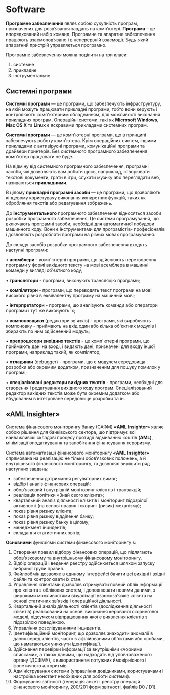 # Software

**Програмне забезпечення** являє собою сукупність програм, призначених для розв’язання завдань на комп’ютері. **Програма** – це впорядкований набір команд. Програмне та апаратне забезпечення працюють взаємопов’язано і в неперервній взаємодії. Будь-який апаратний пристрій управляється програмно.

Програмне забезпечення можна поділити на три класи:

1.	системне
2.	прикладне
3.	інструментальне

## Системні програми

**Системні програми** — це програми, що забезпечують інфраструктуру, на якій можуть працювати прикладні програми, тобто вони керують і контролюють комп'ютерним обладнанням, для можливості виконання прикладних програм. Операційні системи, такі як **Microsoft Windows**, **Mac OS X** та **Linux** є яскравими прикладами системних програм.

**Системні програми** — це комп'ютерні програми, що в принципі забезпечують роботу комп'ютера. Крім операційних систем, іншими прикладами є антивірусні програми, комунікаційні програми та драйвери принтерів. Без системного програмного забезпечення комп'ютер працювати не буде.

На відміну від системного програмного забезпечення, програмні засоби, які дозволяють вам робити щось, наприклад, створювати текстові документи, грати в ігри, слухати музику або переглядати веб, називаються **прикладними**. 

В цілому **прикладні програмні засоби** — це програми, що дозволяють кінцевому користувачу виконання конкретних функцій, таких як обробляння текстів або редагування зображень.

До **інструментального** програмного забезпечення відносяться засоби розробки програмного забезпечення. Це системи програмування, що включають програмні засоби, необхідні для автоматичної побудови машинного коду. Вони є інструментами для програмістів- професіоналів і дозволяють розробляти програми на різних мовах програмування.

До складу засобів розробки програмного забезпечення входять наступні програми:

• **асемблери** - комп'ютерні програми, що здійснюють перетворення програми у формі вихідного тексту на мові асемблера в машинні команди у вигляді об'єктного коду;

• **транслятори** - програми, виконують трансляцію програми;

• **компілятори** - програми, що переводять текст програми на мові високого рівня в еквівалентну програму на машинній мові;

• **інтерпретатори** - програми, що аналізують команди або оператори програми і тут же виконують їх;

• **компоновщики** (редактори зв'язків) - програми, які виробляють компоновку - приймають на вхід один або кілька об'єктних модулів і збирають по ним здійсненний модуль;

• **препроцесори вихідних текстів** - це комп'ютерні програми, що приймають дані на вході, і видають дані, призначені для входу іншої програми, наприклад такий, як компілятор;

• **отладчики** (debugger) - програми, що є модулем середовища розробки або окремим додатком, призначеним для пошуку помилок у програмі;

• **спеціалізовані редактори вихідних текстів** - програми, необхідні для створення і редагування вихідного коду програм. Спеціалізований редактор вихідних текстів може бути окремим додатком або вбудованим в інтегроване середовище розробки та ін.

## «AML Insighter»

Система фінансового моніторингу банку (САФМ) **«AML Insighter»** являє собою рішення для банківського сектора, що підтримує всі найважливіші складові процесу протидії відмиванню коштів **(AML)**, мінімізації оподаткування та запобігання фінансування тероризму.

Система автоматизації фінансового моніторингу **«AML Insighter»** спрямована на реалізацію не тільки обов’язкових положень, а й внутрішнього фінансового моніторингу, та дозволяє вирішити ряд наступних завдань:

-	забезпечення дотримання регуляторних вимог;
-	відбір і аналіз фінансових операцій;
-	обов'язковий і внутрішній моніторинг клієнтів і транзакцій;
-	реалізація політики «Знай свого клієнта»;
-	квартальний аналіз діяльності клієнтів і моніторинг підозрілої активності (на основі правил і скоринг (ризик) механізму);
-	показ рівня ризику клієнта;
-	показ рівня ризику відділення банку;
-	показ рівня ризику банку в цілому;
-	менеджмент інцидентів;
-	складання статистичних звітів;

**Основними** функціями системи фінансового моніторингу є:

1.	Створення правил відбору фінансових операцій, що підлягають обов'язковому та внутрішньому фінансовому моніторингу.
2.	Відбір операцій і ведення реєстру здійснюється шляхом запуску вибраної групи правил.
3.	Файлообмін дозволяє в єдиному інтерфейсі бачити всі вихідні і вхідні файли та контролювати їх стан.
4.	Управління клієнтами дозволяє отримувати повний облік інформації про клієнта з облікових систем, і доповнювати новими даними, з широкими можливостями візуалізації взаємозв'язків клієнта на основі статичних зв'язків і операційної діяльності.
5.	Квартальний аналіз діяльності клієнтів (дослідження діяльності клієнтів) реалізований на основі виконання керованої скорингової моделі, підсумком відпрацювання якої є виявлення клієнтів з підозрілою поведінкою.
6.	Управління розслідуваннями інцидентів.
7.	Ідентифікаційний моніторинг, що дозволяє знаходити аномалії в даних серед клієнтів, часто є афілійованими об'єктами або особами, що намагаються уникнути ідентифікації.
8.	Здійснення перевірки інформації за внутрішніми «чорними списками», а також даними, що надходять від уповноваженого органу (ДСФМУ), з використанням потужних ймовірнісного і фонетичного алгоритмів.
9.	Адміністрування системи (управління довідниками, користувачами і настройка констант необхідних для роботи системи).
10.	Формування звітності (генерація анкет і реєстру операцій фінансового моніторингу, 200/201 форм звітності, файлів D0 / D1).
